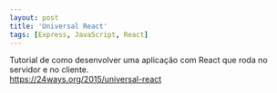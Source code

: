 ```yaml
---
layout: post
title: 'Universal React'
tags: [Express, JavaScript, React]
---
```


Tutorial de como desenvolver uma aplicação com React que roda no servidor e no cliente.<br>
<https://24ways.org/2015/universal-react>
